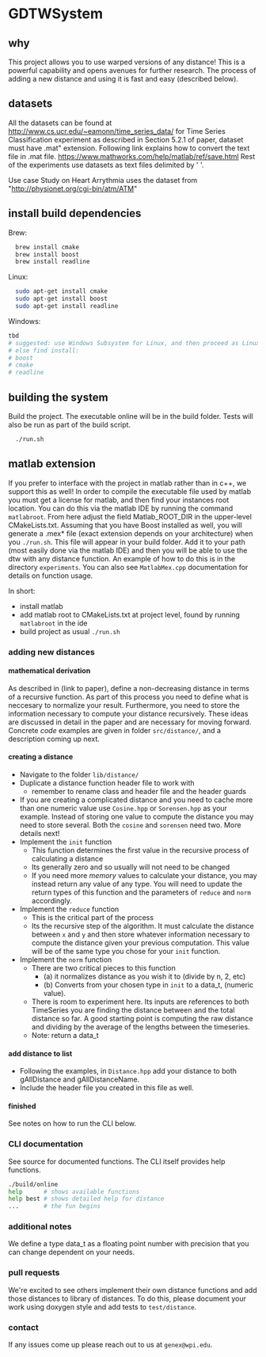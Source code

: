 # GDTWSystem

## why

This project allows you to use warped versions of any distance! This is a powerful capability and opens avenues for further research. The process of adding a new distance and using it is fast and easy (described below).

## datasets

All the datasets can be found at http://www.cs.ucr.edu/~eamonn/time_series_data/
for Time Series Classification experiment as described in Section 5.2.1 of paper, dataset must have 
.mat" extension. Following link explains how to convert the text file in .mat file. 
https://www.mathworks.com/help/matlab/ref/save.html
Rest of the experiments use datasets as text files delimited by ' '.

Use case Study on Heart Arrythmia uses the dataset from "http://physionet.org/cgi-bin/atm/ATM"


## install build dependencies

Brew:

```bash
  brew install cmake
  brew install boost
  brew install readline
```

Linux:

```bash
  sudo apt-get install cmake
  sudo apt-get install boost
  sudo apt-get install readline
```

Windows:

```bash
tbd
# suggested: use Windows Subsystem for Linux, and then proceed as Linux.
# else find install:
# boost
# cmake
# readline
```

## building the system

Build the project. The executable online will be in the build folder.
Tests will also be run as part of the build script.

```bash
  ./run.sh
```

## matlab extension

If you prefer to interface with the project in matlab rather than in c++, we support this as well! In order to compile the executable file used by matlab you must get a license for matlab, and then find your instances root location. You can do this via the matlab IDE by running the command `matlabroot`. From here adjust the field Matlab_ROOT_DIR in the upper-level CMakeLists.txt. Assuming that you have Boost installed as well, you will generate a .mex* file (exact extension depends on your architecture) when you `./run.sh`. This file will appear in your build folder. Add it to your path (most easily done via the matlab IDE) and then you will be able to use the dtw with any distance function. An example of how to do this is in the directory `experiments`. You can also see `MatlabMex.cpp` documentation for details on function usage.

In short:
* install matlab
* add matlab root to CMakeLists.txt at project level, found by running `matlabroot` in the ide
* build project as usual `./run.sh`

### adding new distances

#### mathematical derivation

As described in (link to paper), define a non-decreasing distance in terms of a recursive function. As part of this process you need to define what is neccesary to normalize your result. Furthermore, you need to store the information necessary to compute your distance recursively. These ideas are discussed in detail in the paper and are necessary for moving forward. Concrete *code* examples are given in folder `src/distance/`, and a description coming up next.

#### creating a distance

* Navigate to the folder `lib/distance/`
* Duplicate a distance function header file to work with
  * remember to rename class and header file and the header guards
* If you are creating a complicated distance and you need to cache more than one numeric value use `Cosine.hpp` or `Sorensen.hpp` as your example. Instead of storing one value to compute the distance you may need to store several. Both the `cosine` and `sorensen` need two. More details next!
* Implement the `init` function
  * This function determines the first value in the recursive process of calculating a distance
  * Its generally zero and so usually will not need to be changed
  * If you need more *memory* values to calculate your distance, you may instead return any value of any type. You will need to update the return types of this function and the parameters of `reduce` and `norm` accordingly.
* Implement the `reduce` function
  * This is the critical part of the process
  * Its the recursive step of the algorithm. It must calculate the distance between `x` and `y` and then store whatever information necessary to compute the distance given your previous computation. This value will be of the same type you chose for your `init` function.
* Implement the `norm` function
  * There are two critical pieces to this function
    * (a) it normalizes distance as you wish it to (divide by n, 2, etc)
    * (b) Converts from your chosen type in `init` to a data_t, (numeric value).
  * There is room to experiment here. Its inputs are references to both TimeSeries you are finding the distance between and the total distance so far. A good starting point is computing the raw distance and dividing by the average of the lengths between the timeseries.
  * Note: return a data_t

#### add distance to list

* Following the examples, in `Distance.hpp` add your distance to both gAllDistance and gAllDistanceName.
* Include the header file you created in this file as well.

#### finished

See notes on how to run the CLI below.

### CLI documentation

See source for documented functions. The CLI itself provides help functions.

```bash
./build/online
help      # shows available functions
help best # shows detailed help for distance
...       # the fun begins
```

### additional notes

We define a type data_t as a floating point number with precision that you can change dependent on your needs.

### pull requests

We're excited to see others implement their own distance functions and add those distances to library of distances. To do this, please document your work using doxygen style and add tests to `test/distance`.

### contact

If any issues come up please reach out to us at `genex@wpi.edu`.